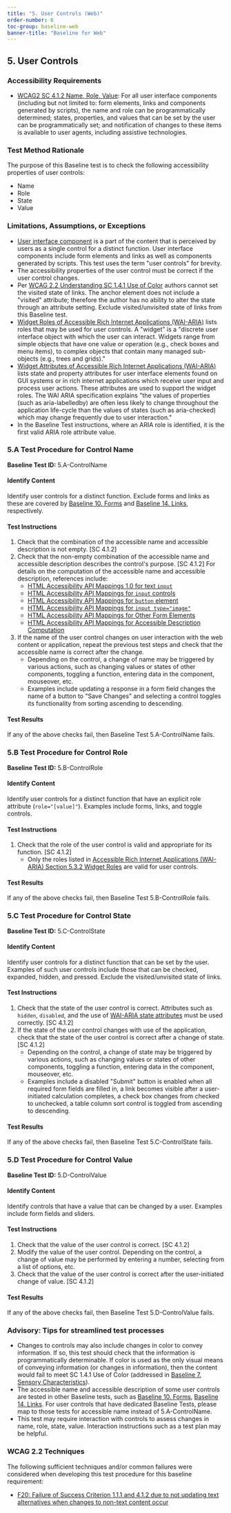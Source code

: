 ```yaml
---
title: "5. User Controls (Web)"
order-number: 6
toc-group: baseline-web
banner-title: "Baseline for Web"
---
```

## 5. User Controls

### Accessibility Requirements

-   [WCAG2 SC 4.1.2 Name, Role, Value](https://www.w3.org/WAI/WCAG22/Understanding/name-role-value): For all user interface components (including but not limited to: form elements, links and components generated by scripts), the name and role can be programmatically determined; states, properties, and values that can be set by the user can be programmatically set; and notification of changes to these items is available to user agents, including assistive technologies.

### Test Method Rationale

The purpose of this Baseline test is to check the following accessibility properties of user controls:
-   Name
-   Role
-   State 
-   Value

### Limitations, Assumptions, or Exceptions

-   [User interface component](https://www.w3.org/TR/WCAG22/#dfn-user-interface-components) is a part of the content that is perceived by users as a single control for a distinct function. User interface components include form elements and links as well as components generated by scripts. This test uses the term "user controls" for brevity.
-   The accessibility properties of the user control must be correct if the user control changes.
-   Per [WCAG 2.2 Understanding SC 1.4.1 Use of Color](https://www.w3.org/WAI/WCAG22/Understanding/use-of-color) authors cannot set the visited state of links. The anchor element does not include a "visited" attribute; therefore the author has no ability to alter the state through an attribute setting. Exclude visited/unvisited state of links from this Baseline test.
-   [Widget Roles of Accessible Rich Internet Applications (WAI-ARIA)](https://www.w3.org/TR/wai-aria/#widget_roles) lists roles that may be used for user controls. A "widget" is a "discrete user interface object with which the user can interact. Widgets range from simple objects that have one value or operation (e.g., check boxes and menu items), to complex objects that contain many managed sub-objects (e.g., trees and grids)."
-   [Widget Attributes of Accessible Rich Internet Applications (WAI-ARIA)](https://www.w3.org/TR/wai-aria/#attrs_widgets) lists state and property attributes for user interface elements found on GUI systems or in rich internet applications which receive user input and process user actions. These attributes are used to support the widget roles. The WAI ARIA specification explains "the values of properties (such as aria-labelledby) are often less likely to change throughout the application life-cycle than the values of states (such as aria-checked) which may change frequently due to user interaction." 
-   In the Baseline Test instructions, where an ARIA role is identified, it is the first valid ARIA role attribute value.

### 5.A Test Procedure for Control Name

**Baseline Test ID:** 5.A-ControlName

#### Identify Content

<p id="5aIC">

Identify user controls for a distinct function. Exclude forms and links as these are covered by [Baseline 10. Forms]({{site.baseurl}}/web-baselines/10Forms/) and [Baseline 14. Links]({{site.baseurl}}/web-baselines/14Links/), respectively.

#### Test Instructions
<ol id="5aTI">
	<li id="5aTI-1">Check that the combination of the accessible name and accessible description is not empty. [SC 4.1.2]</li>
    <li id="5aTI-2">Check that the non-empty combination of the accessible name and accessible description describes the control's purpose. [SC 4.1.2]  For details on the computation of the accessible name and accessible description, references include:
		<ul>
			<li><a href="https://www.w3.org/TR/html-aam-1.0/#input-type-text-input-type-password-input-type-number-input-type-search-input-type-tel-input-type-email-input-type-url-and-textarea-element-accessible-name-computation" target="_blank" rel="noopener">HTML Accessibility API Mappings 1.0 for text <code>input</code></a></li>
			<li><a href="https://www.w3.org/TR/html-aam-1.0/#input-type-button-input-type-submit-and-input-type-reset-accessible-name-computation" target="_blank" rel="noopener">HTML Accessibility API Mappings for <code>input</code> controls</a></li>
			<li><a href="https://www.w3.org/TR/html-aam-1.0/#button-element-accessible-name-computation" target="_blank" rel="noopener">HTML Accessibility API Mappings for <code>button</code> element</a></li>
			<li><a href="https://www.w3.org/TR/html-aam-1.0/#input-type-image-accessible-name-computation" target="_blank" rel="noopener">HTML Accessibility API Mappings for <code>input type="image"</code></a></li>
			<li><a href="https://www.w3.org/TR/html-aam-1.0/#other-form-elements-accessible-name-computation" target="_blank" rel="noopener">HTML Accessibility API Mappings for Other Form Elements</a></li>
			<li><a href="https://www.w3.org/TR/html-aam-1.0/#accdesc-computation" target="_blank" rel="noopener">HTML Accessibility API Mappings for Accessible Description Computation</a></li>
		</ul>
	</li>
	<li id="5aTI-3">If the name of the user control changes on user interaction with the web content or application, repeat the previous test steps and check that the accessible name is correct after the change.
		<ul>
			<li>Depending on the control, a change of name may be triggered by various actions, such as changing values or states of other components, toggling a function, entering data in the component, mouseover, etc.</li>
	  		<li>Examples include updating a response in a form field changes the name of a button to "Save Changes" and selecting a control toggles its functionality from sorting ascending to descending.</li>
	  </ul>
	</li>
</ol>

#### Test Results

<p id="5aTR">If any of the above checks fail, then Baseline Test 5.A-ControlName fails.</p>

### 5.B Test Procedure for Control Role

**Baseline Test ID:** 5.B-ControlRole

#### Identify Content
<p id="5bIC">Identify user controls for a distinct function that have an explicit role attribute (<code>role="[value]"</code>). Examples include forms, links, and toggle controls.</p>

#### Test Instructions
<ol id="5bcTI">
	<li id="5bTI-1">Check that the role of the user control is valid and appropriate for its function. [SC 4.1.2]
		<ul>
			<li>Only the roles listed in <a href="https://www.w3.org/TR/wai-aria/#widget_roles">Accessible Rich Internet Applications (WAI-ARIA) Section 5.3.2 Widget Roles</a> are valid for user controls.</li>
		</ul>
	</li>
</ol>

#### Test Results

<p id="5bTR">If any of the above checks fail, then Baseline Test 5.B-ControlRole fails.</p>

### 5.C Test Procedure for Control State

**Baseline Test ID:** 5.C-ControlState

#### Identify Content
<p id="5cIC">Identify user controls for a distinct function that can be set by the user. Examples of such user controls include those that can be checked, expanded, hidden, and pressed. Exclude the visited/unvisited state of links.</p>

#### Test Instructions
<ol id="5cTI">
	<li id="5cTI-1">Check that the state of the user control is correct. Attributes such as <code>hidden</code>, <code>disabled</code>, and the use of <a href="https://www.w3.org/TR/wai-aria/#attrs_widgets">WAI-ARIA state attributes</a> must be used correctly. [SC 4.1.2]</li>
	<li id="5cTI-2">If the state of the user control changes with use of the application, check that the state of the user control is correct after a change of state. [SC 4.1.2]
		<ul>
			<li>Depending on the control, a change of state may be triggered by various actions, such as changing values or states of other components, toggling a function, entering data in the component, mouseover, etc.</li>
			<li>Examples include a disabled "Submit" button is enabled when all required form fields are filled in, a link becomes visible after a user-initiated calculation completes, a check box changes from checked to unchecked, a table column sort control is toggled from ascending to descending.</li>
		</ul>
	</li>
</ol>

#### Test Results

<p id="5cTR">If any of the above checks fail, then Baseline Test 5.C-ControlState fails.</p>

### 5.D Test Procedure for Control Value

**Baseline Test ID:** 5.D-ControlValue

#### Identify Content
<p id="5dIC">Identify controls that have a value that can be changed by a user. Examples include form fields and sliders.</p>

#### Test Instructions
<ol id="5dTI">
	<li id="5dTI-1">Check that the value of the user control is correct. [SC 4.1.2]</li>
	<li id="5dTI-2">Modify the value of the user control. Depending on the control, a change of value may be performed by entering a number, selecting from a list of options, etc.</li>
	<li id="5dTI-3">Check that the value of the user control is correct after the user-initiated change of value. [SC 4.1.2]</li>
</ol>

#### Test Results

<p id="5dTR">If any of the above checks fail, then Baseline Test 5.D-ControlValue fails.</p>

### Advisory: Tips for streamlined test processes

- Changes to controls may also include changes in color to convey information. If so, this test should check that the information is programmatically determinable. If color is used as the only visual means of conveying information (or changes in information), then the content would fail to meet SC 1.4.1 Use of Color (addressed in [Baseline 7. Sensory Characteristics]({{site.baseurl}}/web-baselines/07Sensory/)).
- The accessible name and accessible description of some user controls are tested in other Baseline tests, such as [Baseline 10. Forms]({{site.baseurl}}/web-baselines/10Forms/), [Baseline 14. Links]({{site.baseurl}}/web-baselines/14Links/). For user controls that have dedicated Baseline Tests, please map to those tests for accessible name instead of 5.A-ControlName. 
- This test may require interaction with controls to assess changes in name, role, state, value. Interaction instructions such as a test plan may be helpful.

### WCAG 2.2 Techniques
The following sufficient techniques and/or common failures were considered when developing this test procedure for this baseline requirement:
- [F20: Failure of Success Criterion 1.1.1 and 4.1.2 due to not updating text alternatives when changes to non-text content occur](https://www.w3.org/WAI/WCAG22/Techniques/failures/F20)
